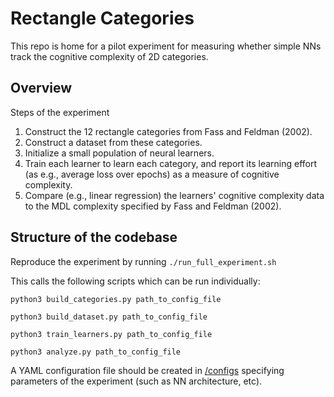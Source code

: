 # Rectangle Categories

This repo is home for a pilot experiment for measuring whether simple NNs track the cognitive complexity of 2D categories.

## Overview

Steps of the experiment

1. Construct the 12 rectangle categories from Fass and Feldman (2002).
2. Construct a dataset from these categories.
3. Initialize a small population of neural learners.
4. Train each learner to learn each category, and report its learning effort (as e.g., average loss over epochs) as a measure of cognitive complexity.
5. Compare (e.g., linear regression) the learners' cognitive complexity data to the MDL complexity specified by Fass and Feldman (2002).

## Structure of the codebase

Reproduce the experiment by running `./run_full_experiment.sh`

This calls the following scripts which can be run individually:

`python3 build_categories.py path_to_config_file`

`python3 build_dataset.py path_to_config_file`

`python3 train_learners.py path_to_config_file`

`python3 analyze.py path_to_config_file`

A YAML configuration file should be created in [/configs](/configs) specifying parameters of the experiment (such as NN architecture, etc).

